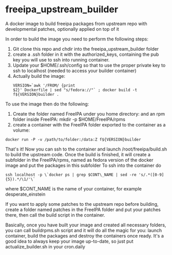 # freeipa_upstream_builder
A docker image to build freeipa packages from upstream repo with developmental patches, optionally applied on top of it

In order to build the image you need to perform the following steps:
1. Git clone this repo and chdir into the freeipa\_upstream\_builder folder
2. create a .ssh folder in it with the authorized\_keys, containing the pub key
   you will use to ssh into running container.
4. Update your $HOME/.ssh/config so that to use the proper private key to ssh
   to localhost (needed to access your builder container)
3. Actually build the image: <pre><code>VERSION=\`awk '/FROM/ {print $2}' Dockerfile | sed "s/fedora://"\` ; docker build -t f${VERSION}builder .</code></pre>

To use the image then do the following:
1. Create the folder named FreeIPA under you home directory: and an rpm folder inside FreeIPA: mkdir -p $HOME/FreeIPA/rpms
2. create a container with the FreeIPA folder exported to the container as a volume:
<pre><code>docker run -P -v /path/to/folder:/data:Z f${VERSION}builder</pre></code>
That's it! Now you can ssh to the container and launch /root/freeipa/build.sh
to build the upstream code. Once the build is finished, it will create a 
subfolder in the FreeIPA/rpms, named as fedora version of the docker image
and put the packages in this subfolder
To ssh into the container do 
<pre><code>ssh localhost -p \`docker ps | grep $CONT\_NAME | sed -re 's/.*([0-9]{5}).*/\1/'\`</pre></code>
where $CONT\_NAME is the name of your container, for example desperate\_einstein

If you want to apply some patches to the upstream repo before building, create
a folder named patches in the FreeIPA folder and put your patches there, then call the build script
in the container.

Basically, once you have built your image and created all necessary folders, you can
call buildrpms.sh script and it will do all the magic for you: launch container, build
the packages and destroy the containers once ready. It's a good idea to always keep
your image up-to-date, so just put actualize\_builder.sh in your cron.daily
